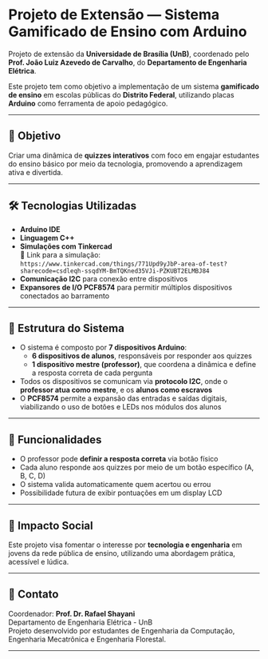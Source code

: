 # Projeto de Extensão — Sistema Gamificado de Ensino com Arduino

Projeto de extensão da **Universidade de Brasília (UnB)**, coordenado pelo **Prof. João Luiz Azevedo de Carvalho**, do **Departamento de Engenharia Elétrica**.

Este projeto tem como objetivo a implementação de um sistema **gamificado de ensino** em escolas públicas do **Distrito Federal**, utilizando placas **Arduino** como ferramenta de apoio pedagógico.

---

## 🧠 Objetivo

Criar uma dinâmica de **quizzes interativos** com foco em engajar estudantes do ensino básico por meio da tecnologia, promovendo a aprendizagem ativa e divertida.

---

## 🛠️ Tecnologias Utilizadas

- **Arduino IDE**
- **Linguagem C++**
- **Simulações com Tinkercad**  
  🔗 Link para a simulação: `https://www.tinkercad.com/things/771Upd9yJbP-area-of-test?sharecode=csdleqh-ssqdYM-BmTQKned35VJi-PZKUBT2ELMBJ84`
- **Comunicação I2C** para conexão entre dispositivos
- **Expansores de I/O PCF8574** para permitir múltiplos dispositivos conectados ao barramento

---

## 🧩 Estrutura do Sistema

- O sistema é composto por **7 dispositivos Arduino**:
  - **6 dispositivos de alunos**, responsáveis por responder aos quizzes
  - **1 dispositivo mestre (professor)**, que coordena a dinâmica e define a resposta correta de cada pergunta
- Todos os dispositivos se comunicam via **protocolo I2C**, onde o **professor atua como mestre**, e os **alunos como escravos**
- O **PCF8574** permite a expansão das entradas e saídas digitais, viabilizando o uso de botões e LEDs nos módulos dos alunos

---

## 📌 Funcionalidades

- O professor pode **definir a resposta correta** via botão físico
- Cada aluno responde aos quizzes por meio de um botão específico (A, B, C, D)
- O sistema valida automaticamente quem acertou ou errou
- Possibilidade futura de exibir pontuações em um display LCD

---

## 🤝 Impacto Social

Este projeto visa fomentar o interesse por **tecnologia e engenharia** em jovens da rede pública de ensino, utilizando uma abordagem prática, acessível e lúdica.

---

## 💬 Contato

Coordenador: **Prof. Dr. Rafael Shayani**  
Departamento de Engenharia Elétrica - UnB  
Projeto desenvolvido por estudantes de Engenharia da Computação,  Engenharia Mecatrônica e Engenharia Florestal.

---

